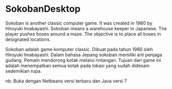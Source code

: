 SokobanDesktop
==============
Sokoban is another classic computer game. It was created in 1980 by 
Hiroyuki Imabayashi. Sokoban means a warehouse keeper in Japanese. 
The player pushes boxes around a maze. The objective is to place all 
boxes in designated locations. 

Sokoban adalah game komputer classic. Dibuat pada tahun 1980 oleh 
Hiroyuki Imabayashi. Dalam bahasa Jepang sokoban memiliki arti penjaga 
gudang. Pemain mendorong kotak melalui rintangan. Tujuan dari game ini 
adalah menempatkan semua kotak pada lokasi yang sudah didesain 
sedemikian rupa.

nb:
Buka dengan Netbeans versi terbaru dan Java versi 7
